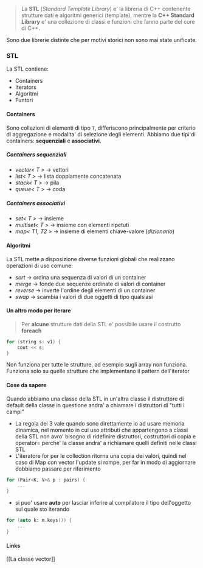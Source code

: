 >La **STL** (*Standard Template Library*) e' la libreria di C++ contenente strutture dati e algoritmi generici (template), mentre la **C++ Standard Library** e' una collezione di classi e funzioni che fanno parte del core di C++.

Sono due librerie distinte che per motivi storici non sono mai state unificate.
### STL
La STL contiene:
- Containers
- Iterators
- Algoritmi
- Funtori
#### Containers
Sono collezioni di elementi di tipo ``T``, differiscono principalmente per criterio di aggregazione e modalita' di selezione degli elementi.
Abbiamo due tipi di containers: **sequenziali** e **associativi**.

##### Containers sequenziali
- *vector< T >* -> vettori
- *list< T >* -> lista doppiamente concatenata
- *stack< T >* -> pila
- *queue< T >* -> coda

##### Containers associativi
- *set< T >* -> insieme
- *multiset< T >* -> insieme con elementi ripetuti
- *map< T1, T2 >* -> insieme di elementi chiave-valore (*dizionario*)

#### Algoritmi
La STL mette a disposizione diverse funzioni globali che realizzano operazioni di uso comune: 
- *sort* -> ordina una sequenza di valori di un container
- *merge* -> fonde due sequenze ordinate di valori di container
- *reverse* -> inverte l'ordine degli elementi di un container
- *swap* -> scambia i valori di due oggetti di tipo qualsiasi

#### Un altro modo per iterare
>Per **alcune** strutture dati della STL e' possibile usare il costrutto **foreach**
```cpp
for (string s: v1) {
	cout << s;
}
```

Non funziona per tutte le strutture, ad esempio sugli array non funziona. Funziona solo su quelle strutture che implementano il pattern dell'iterator
#### Cose da sapere
Quando abbiamo una classe della STL in un'altra classe il distruttore di default della classe in questione andra' a chiamare i distruttori di "tutti i campi"
- La regola dei 3 vale quando sono direttamente io ad usare memoria dinamica, nel momento in cui uso attributi che appartengono a classi della STL non avro' bisogno di ridefinire distruttori, costruttori di copia e operator= perche' la classe andra' a richiamare quelli definiti nelle classi STL
- L'iteratore for per le collection ritorna una copia dei valori, quindi nel caso di Map con vector l'update si rompe, per far in modo di aggiornare dobbiamo passare per riferimento
```cpp
for (Pair<K, V>& p : pairs) {
	...
}
```
- si puo' usare **auto** per lasciar inferire al compilatore il tipo dell'oggetto sul quale sto iterando
```cpp
for (auto k: m.keys()) {
	...
}
```

#### Links
[[La classe vector]]